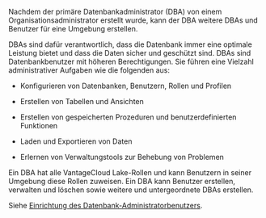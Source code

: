 Nachdem der primäre Datenbankadministrator (DBA) von einem Organisationsadministrator erstellt wurde, kann der DBA weitere DBAs und Benutzer für eine Umgebung erstellen.

DBAs sind dafür verantwortlich, dass die Datenbank immer eine optimale Leistung bietet und dass die Daten sicher und geschützt sind. DBAs sind Datenbankbenutzer mit höheren Berechtigungen. Sie führen eine Vielzahl administrativer Aufgaben wie die folgenden aus:

-   Konfigurieren von Datenbanken, Benutzern, Rollen und Profilen

-   Erstellen von Tabellen und Ansichten

-   Erstellen von gespeicherten Prozeduren und benutzerdefinierten Funktionen

-   Laden und Exportieren von Daten

-   Erlernen von Verwaltungstools zur Behebung von Problemen

Ein DBA hat alle VantageCloud Lake-Rollen und kann Benutzern in seiner Umgebung diese Rollen zuweisen. Ein DBA kann Benutzer erstellen, verwalten und löschen sowie weitere und untergeordnete DBAs erstellen.

Siehe [Einrichtung des Datenbank-Administratorbenutzers](https://docs.teradata.com/access/sources/dita/topic?dita:topicPath=zwk1697498978119.dita&utm_source=console&utm_medium=iph).
